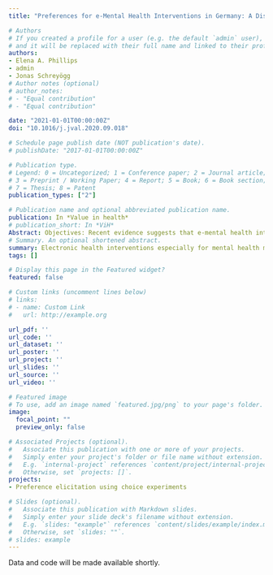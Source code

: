 ```yaml
---
title: "Preferences for e-Mental Health Interventions in Germany: A Discrete Choice Experiment"

# Authors
# If you created a profile for a user (e.g. the default `admin` user), write the username (folder name) here 
# and it will be replaced with their full name and linked to their profile.
authors:
- Elena A. Phillips
- admin
- Jonas Schreyögg
# Author notes (optional)
# author_notes:
# - "Equal contribution"
# - "Equal contribution"

date: "2021-01-01T00:00:00Z"
doi: "10.1016/j.jval.2020.09.018"

# Schedule page publish date (NOT publication's date).
# publishDate: "2017-01-01T00:00:00Z"

# Publication type.
# Legend: 0 = Uncategorized; 1 = Conference paper; 2 = Journal article;
# 3 = Preprint / Working Paper; 4 = Report; 5 = Book; 6 = Book section;
# 7 = Thesis; 8 = Patent
publication_types: ["2"]

# Publication name and optional abbreviated publication name.
publication: In *Value in health*
# publication_short: In *ViH*
Abstract: Objectives: Recent evidence suggests that e-mental health interventions can be effective at improving mental health but that there is still a notable hesitation among patients to use them. Previous research has revealed that they are perceived by patients as being less helpful than face-to-face psychotherapy. The reasons for this unfavorable perception are, however, not yet well understood. The aim of our study was to address this question by eliciting preferences for individual components of e-mental health interventions in a discrete choice experiment. Methods: Using a stepwise qualitative approach, we developed the following 5 attributes of eMHIs: introductory training, human contact, peer support, proven effectiveness, content delivery, and price. Additionally, we asked questions about re- spondents’ demographics, attitudes, and previous experience of traditional psychotherapy, as well as their distress level. Results: A total of 1984 respondents completed the survey. Using mixed logit models, we found that personal contact with a psychotherapist in blended care, proven effectiveness, and low price were highly valued by participants. Participants were indifferent toward the mode of content delivery but showed a slight preference for introductory training via phone, as well as for peer support via online forum alongside coach-led group meetings on site. Discussion: Our results suggest a clear preference for blended care that includes face-to-face contact with a psychotherapist. This preference remained stable irrespective of sociodemographics, previous experience of psychotherapy, distress level, and the 2 context scenarios used in our discrete choice experiment. Further investigations looking at the potential benefits and risks of blended care are needed.
# Summary. An optional shortened abstract.
summary: Electronic health interventions especially for mental health may more and more provide valuable treatment possibilities. This paper attempted to measure preferences in the general German population and mental health users towards different attributes of potential electronic heath interventions, finding that blended care formats (i.e. a combination in-person and electronic means) would be most preferred.
tags: []

# Display this page in the Featured widget?
featured: false

# Custom links (uncomment lines below)
# links:
# - name: Custom Link
#   url: http://example.org

url_pdf: ''
url_code: ''
url_dataset: ''
url_poster: ''
url_project: ''
url_slides: ''
url_source: ''
url_video: ''

# Featured image
# To use, add an image named `featured.jpg/png` to your page's folder. 
image:
  focal_point: ""
  preview_only: false

# Associated Projects (optional).
#   Associate this publication with one or more of your projects.
#   Simply enter your project's folder or file name without extension.
#   E.g. `internal-project` references `content/project/internal-project/index.md`.
#   Otherwise, set `projects: []`.
projects:
- Preference elicitation using choice experiments

# Slides (optional).
#   Associate this publication with Markdown slides.
#   Simply enter your slide deck's filename without extension.
#   E.g. `slides: "example"` references `content/slides/example/index.md`.
#   Otherwise, set `slides: ""`.
# slides: example
---
```


Data and code will be made available shortly.


